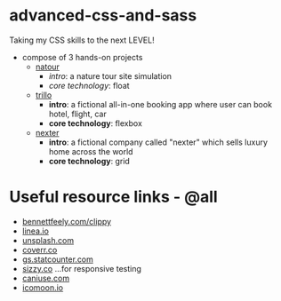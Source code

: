 # advanced-css-and-sass

Taking my CSS skills to the next LEVEL!

- compose of 3 hands-on projects
    - [natour](https://github.com/pkErbynn/advanced-css-and-sass/tree/main/natour)
        - _intro_: a nature tour site simulation
        - _core technology_: float
    - [trillo](https://github.com/pkErbynn/advanced-css-and-sass/tree/main/trillo)
        - **intro**: a fictional all-in-one booking app where user can book hotel, flight, car
        - **core technology**: flexbox
    - [nexter](https://github.com/pkErbynn/advanced-css-and-sass/tree/main/nexter)
        - **intro**: a fictional company called "nexter" which sells luxury home across the world
        - **core technology**: grid



# Useful resource links - @all
* [bennettfeely.com/clippy](bennettfeely.com/clippy)
* [linea.io](linea.io)
* [unsplash.com](unsplash.com)
* [coverr.co](coverr.co)
* [gs.statcounter.com](gs.statcounter.com)
* [sizzy.co](sizzy.co) ...for responsive testing
* [caniuse.com](caniuse.com)
* [icomoon.io](icomoon.io)
<br>
